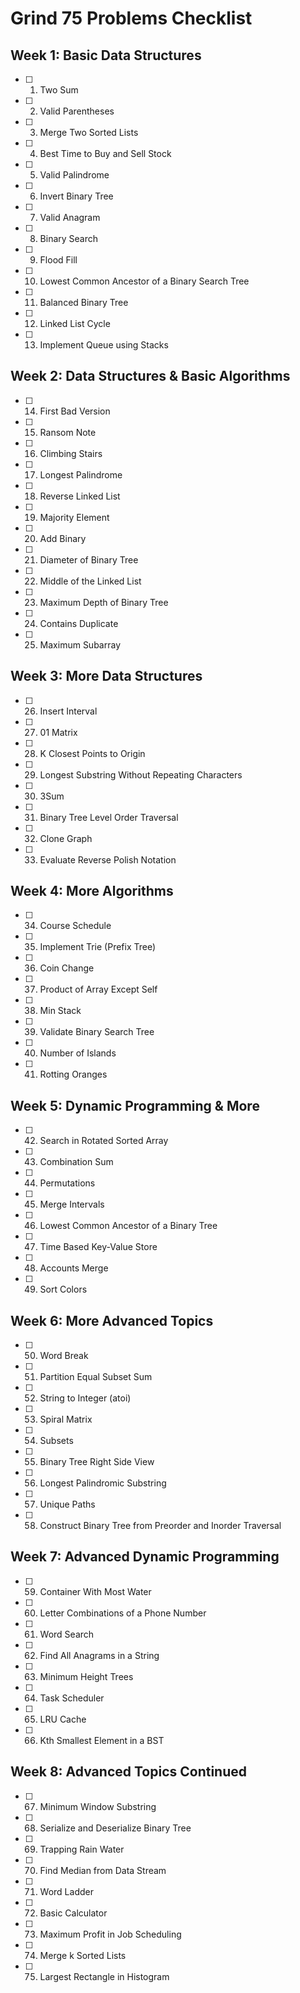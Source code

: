 # Grind 75 Problems Checklist

## Week 1: Basic Data Structures
- [ ] 1. Two Sum
- [ ] 2. Valid Parentheses
- [ ] 3. Merge Two Sorted Lists
- [ ] 4. Best Time to Buy and Sell Stock
- [ ] 5. Valid Palindrome
- [ ] 6. Invert Binary Tree
- [ ] 7. Valid Anagram
- [ ] 8. Binary Search
- [ ] 9. Flood Fill
- [ ] 10. Lowest Common Ancestor of a Binary Search Tree
- [ ] 11. Balanced Binary Tree
- [ ] 12. Linked List Cycle
- [ ] 13. Implement Queue using Stacks

## Week 2: Data Structures & Basic Algorithms
- [ ] 14. First Bad Version
- [ ] 15. Ransom Note
- [ ] 16. Climbing Stairs
- [ ] 17. Longest Palindrome
- [ ] 18. Reverse Linked List
- [ ] 19. Majority Element
- [ ] 20. Add Binary
- [ ] 21. Diameter of Binary Tree
- [ ] 22. Middle of the Linked List
- [ ] 23. Maximum Depth of Binary Tree
- [ ] 24. Contains Duplicate
- [ ] 25. Maximum Subarray

## Week 3: More Data Structures
- [ ] 26. Insert Interval
- [ ] 27. 01 Matrix
- [ ] 28. K Closest Points to Origin
- [ ] 29. Longest Substring Without Repeating Characters
- [ ] 30. 3Sum
- [ ] 31. Binary Tree Level Order Traversal
- [ ] 32. Clone Graph
- [ ] 33. Evaluate Reverse Polish Notation

## Week 4: More Algorithms
- [ ] 34. Course Schedule
- [ ] 35. Implement Trie (Prefix Tree)
- [ ] 36. Coin Change
- [ ] 37. Product of Array Except Self
- [ ] 38. Min Stack
- [ ] 39. Validate Binary Search Tree
- [ ] 40. Number of Islands
- [ ] 41. Rotting Oranges

## Week 5: Dynamic Programming & More
- [ ] 42. Search in Rotated Sorted Array
- [ ] 43. Combination Sum
- [ ] 44. Permutations
- [ ] 45. Merge Intervals
- [ ] 46. Lowest Common Ancestor of a Binary Tree
- [ ] 47. Time Based Key-Value Store
- [ ] 48. Accounts Merge
- [ ] 49. Sort Colors

## Week 6: More Advanced Topics
- [ ] 50. Word Break
- [ ] 51. Partition Equal Subset Sum
- [ ] 52. String to Integer (atoi)
- [ ] 53. Spiral Matrix
- [ ] 54. Subsets
- [ ] 55. Binary Tree Right Side View
- [ ] 56. Longest Palindromic Substring
- [ ] 57. Unique Paths
- [ ] 58. Construct Binary Tree from Preorder and Inorder Traversal

## Week 7: Advanced Dynamic Programming
- [ ] 59. Container With Most Water
- [ ] 60. Letter Combinations of a Phone Number
- [ ] 61. Word Search
- [ ] 62. Find All Anagrams in a String
- [ ] 63. Minimum Height Trees
- [ ] 64. Task Scheduler
- [ ] 65. LRU Cache
- [ ] 66. Kth Smallest Element in a BST

## Week 8: Advanced Topics Continued
- [ ] 67. Minimum Window Substring
- [ ] 68. Serialize and Deserialize Binary Tree
- [ ] 69. Trapping Rain Water
- [ ] 70. Find Median from Data Stream
- [ ] 71. Word Ladder
- [ ] 72. Basic Calculator
- [ ] 73. Maximum Profit in Job Scheduling
- [ ] 74. Merge k Sorted Lists
- [ ] 75. Largest Rectangle in Histogram